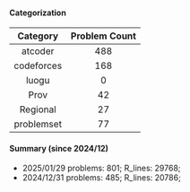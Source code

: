 #### Categorization
| Category      | Problem Count |
|:-----------:|:--------:|
|atcoder | 488|
|codeforces | 168|
|luogu | 0|
|Prov | 42|
|Regional | 27|
|problemset | 77|


#### Summary (since 2024/12)
- 2025/01/29   problems: 801;   R_lines: 29768;
- 2024/12/31   problems: 485;   R_lines: 20786;
